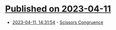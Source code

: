 # [Published on 2023-04-11](index.md)

* [2023-04-11, 14:31:54](https://lobste.rs/s/agag7o/scissors_congruence) - [Scissors Congruence](http://dmsm.github.io/scissors-congruence/)

